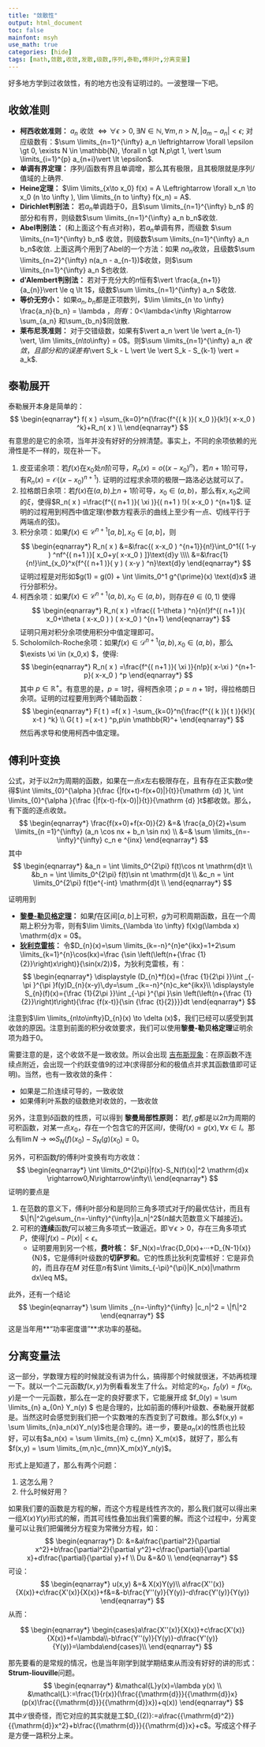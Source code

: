 ```yaml
---
title: "敛散性"
output: html_document
toc: false
mainfont: msyh
use_math: true
categories: [hide]
tags: [math,敛散,收敛,发散,级数,序列,泰勒,傅利叶,分离变量]
---
```

<meta http-equiv='Content-Type' content='text/html; charset=utf-8' />

好多地方学到过收敛性，有的地方也没有证明过的。一波整理一下吧。

## 收敛准则
* **柯西收敛准则：** ${a_n}$ 收敛 $\Leftrightarrow \forall \epsilon \gt 0, \exists N \in \mathbb{N}, \forall m,n \gt N, \vert a_m-a_n \vert < \epsilon$; 对应级数有：$\sum \limits_{n=1}^{\infty} a_n \leftrightarrow \forall \epsilon \gt 0, \exists N \in \mathbb{N}, \forall n \gt N,p\gt 1, \vert \sum \limits_{i=1}^{p} a_{n+i}\vert \lt \epsilon$.
* **单调有界定理：** 序列/函数有界且单调增，那么其有极限，且其极限就是序列/值域的上确界.
* **Heine定理：** $\lim \limits_{x\to x_0} f(x) = A \Leftrightarrow \forall x_n \to x_0 (n \to \infty ), \lim \limits_{n to \infty} f(x_n) = A$.
* **Dirichlet判别法：** 若${a_n}$单调趋于$0$，且$\sum \limits_{n=1}^{\infty} b_n$ 的部分和有界，则级数$\sum \limits_{n=1}^{\infty} a_n b_n$收敛.
* **Abel判别法：** (和上面这个有点对称)，若$a_n$单调有界，而级数 $\sum \limits_{n=1}^{\infty} b_n$ 收敛，则级数$\sum \limits_{n=1}^{\infty} a_n b_n$收敛.
上面这两个用到了Abel的一个方法：如果 $na_n$收敛，且级数$\sum \limits_{n=2}^{\infty} n(a_n - a_{n-1})$收敛，则$\sum \limits_{n=1}^{\infty} a_n $也收敛.
* **d'Alembert判别法：** 若对于充分大的$n$恒有$\vert \frac{a_{n+1}}{a_{n}}\vert \le q \lt 1$，级数$\sum \limits_{n=1}^{\infty} a_n $收敛.
* **等价无穷小：** 如果$a_n, b_n$都是正项数列，$\lim \limits_{n \to \infty} \frac{a_n}{b_n} = \lambda $，则有：$0<\lambda<\infty \Rightarrow \sum_{a_n} 和\sum_{b_n}$同敛散.
* **莱布尼茨准则：** 对于交错级数，如果有$\vert a_n \vert  \le \vert a_{n-1} \vert, \lim \limits_{n\to\infty} = 0$。则$\sum \limits_{n=1}^{\infty} a_n $收敛，且部分和的误差有$\vert S_k - L \vert \le \vert S_k - S_{k-1} \vert = a_k$.

## 泰勒展开
泰勒展开本身是简单的：
$$
\begin{eqnarray*}
f( x ) =\sum_{k=0}^n{\frac{f^{( k )}( x_0 )}{k!}( x-x_0 ) ^k}+R_n( x )  \\
\end{eqnarray*}
$$
有意思的是它的余项，当年并没有好好的分辨清楚。事实上，不同的余项依赖的光滑性是不一样的，现在补一下。
1. 皮亚诺余项：若$f(x)$在$x_0$处$n$阶可导，$R_n( x) =o( ( x-x_0 ) ^n )$，若$n+1$阶可导，有$R_n( x ) =\mathcal{O}( ( x-x_0 ) ^{n+1} )$. 证明的过程求余项的极限一路洛必达就可以了。
2. 拉格朗日余项：若$f(x)$在$(a,b)$上$n+1$阶可导，$x_0 \in (a,b)$，那么有$x,x_0$之间的$\xi$，使得$R_n( x ) =\frac{f^{( n+1 )}( \xi )}{( n+1 ) !}( x-x_0 ) ^{n+1}$. 证明的过程用到柯西中值定理(参数方程表示的曲线上至少有一点、切线平行于两端点的弦)。
3. 积分余项：如果$f( x ) \in \mathscr{C}^{n+1}[ a,b ] ,x_0\in [ a,b ]$，则
$$
\begin{eqnarray*}
R_n( x ) &=&\frac{( x-x_0 ) ^{n+1}}{n!}\int_0^1{( 1-y ) ^nf^{( n+1 )}[ x_0+y( x-x_0 ) ]}\text{d}y \\\\
&=&\frac{1}{n!}\int_{x_0}^x{f^{( n+1 )}( y ) ( x-y ) ^n}\text{d}y 
\end{eqnarray*}
$$
证明过程是对形如$g(1) = g(0) + \int \limits_0^1 g^{\prime}(x) \text{d}x$ 进行分部积分。
4. 柯西余项：如果$f( x ) \in \mathscr{C}^{n+1}( a,b ) ,x_0\in ( a,b )$，则存在$\theta \in (0,1)$ 使得
$$
\begin{eqnarray*}
R_n( x ) =\frac{( 1-\theta ) ^n}{n!}f^{( n+1 )}( x_0+\theta ( x-x_0 ) ) ( x-x_0 ) ^{n+1} 
\end{eqnarray*}
$$
证明只用对积分余项使用积分中值定理即可。
5. Scholomilch-Roche余项：如果$f( x ) \in \mathscr{D}^{n+1}( a,b ) ,x_0\in ( a,b )$，那么$\exists \xi \in (x_0,x) $，使得:
$$
\begin{eqnarray*}
R_n( x ) =\frac{f^{( n+1 )}( \xi )}{n!p}( x-\xi ) ^{n+1-p}( x-x_0 ) ^p 
\end{eqnarray*}
$$
其中 $p \in \mathbb{R}^+$。有意思的是，$p = 1$时，得柯西余项；$p=n+1$时，得拉格朗日余项。证明的过程要用到两个辅助函数：
$$
\begin{eqnarray*}
F( t ) =f( x ) -\sum_{k=0}^n{\frac{f^{( k )}( t )}{k!}( x-t ) ^k} \\
G( t ) =( x-t ) ^p,p\in \mathbb{R}^+ 
\end{eqnarray*}
$$
然后再求导和使用柯西中值定理。

## 傅利叶变换
公式，对于以$2\pi$为周期的函数，如果在一点$x$左右极限存在，且有存在正实数$\alpha$使得$\int \limits_{0}^{\alpha }{\frac {|f(x+t)-f(x+0)|}{t}}{\mathrm {d} }t, \int \limits_{0}^{\alpha }{\frac {|f(x-t)-f(x-0)|}{t}}{\mathrm {d} }t$都收敛。那么，有下面的逐点收敛。
$$
\begin{eqnarray*}
\frac{f(x+0)+f(x-0)}{2} &=& \frac{a_0}{2}+\sum \limits_{n =1}^{\infty} (a_n \cos nx + b_n \sin nx) \\
&=& \sum \limits_{n=-\infty}^{\infty} c_n e ^{inx}
\end{eqnarray*}
$$
其中
$$
\begin{eqnarray*}
&a_n = \int \limits_0^{2\pi} f(t)\cos nt \mathrm{d}t \\
&b_n = \int \limits_0^{2\pi} f(t)\sin nt \mathrm{d}t \\
&c_n = \int \limits_0^{2\pi} f(t)e^{-int} \mathrm{d}t \\
\end{eqnarray*}
$$

证明用到
* **[黎曼-勒贝格定理](https://zh.wikipedia.org/wiki/%E9%BB%8E%E6%9B%BC-%E5%8B%92%E8%B4%9D%E6%A0%BC%E5%AE%9A%E7%90%86)：** 如果$f$在区间$[a,b]$上可积，$g$为可积周期函数，且在一个周期上积分为零，则有$\lim \limits_{\lambda \to \infty} f(x)g(\lambda x) \mathrm{d}x = 0$。
* **[狄利克雷核](https://zh.wikipedia.org/wiki/%E7%8B%84%E5%88%A9%E5%85%8B%E9%9B%B7%E6%A0%B8)：** 令$D_{n}(x)=\sum \limits_{k=-n}^{n}e^{ikx}=1+2\sum \limits_{k=1}^{n}\cos(kx)=\frac {\sin \left(\left(n+{\frac {1}{2}}\right)x\right)}{\sin(x/2)}$，为狄利克雷核，有：
$$
\begin{eqnarray*}
\displaystyle (D_{n}*f)(x)={\frac {1}{2\pi }}\int _{-\pi }^{\pi }f(y)D_{n}(x-y)\,dy=\sum _{k=-n}^{n}c_ke^{ikx}\\
\displaystyle S_{n}(f)(x)={\frac {1}{2\pi }}\int _{-\pi }^{\pi }\sin \left(\left(n+{\frac {1}{2}}\right)t\right){\frac {f(x-t)}{\sin {\frac {t}{2}}}}dt
\end{eqnarray*}
$$

注意到$\lim \limits_{n\to\infty}D_{n}(x) \to \delta (x)$，我们已经可以感受到其收敛的原因。注意到前面的积分收敛要求，我们可以使用**黎曼-勒贝格定理**证明余项为趋于$0$。

需要注意的是，这个收敛不是一致收敛。所以会出现 [吉布斯现象](https://en.wikipedia.org/wiki/Gibbs_phenomenon)：在原函数不连续点附近，会出现一个约跃变值$9%$的过冲(求得部分和的极值点并求其函数值即可证明)。当然，也有一致收敛的条件：
* 如果是二阶连续可导的，一致收敛
* 如果傅利叶系数的级数绝对收敛的，一致收敛

另外，注意到$\delta$函数的性质，可以得到 **黎曼局部性原则：** 若$f,g$都是以$2\pi$为周期的可积函数，对某一点$x_0$，存在一个包含它的开区间$I$，使得$f(x)=g(x), \forall x \in I$。那么有$\lim \limits {N\to\infty} S_N(f)(x_0)-S_N(g)(x_0)=0$。

另外，可积函数$f$的傅利叶变换有均方收敛：
$$
\begin{eqnarray*}
\int \limits_0^{2\pi}|f(x)-S_N(f)(x)|^2 \mathrm{d}x \rightarrow0,N\rightarrow\infty\\
\end{eqnarray*}
$$
证明的要点是
1. 在范数的意义下，傅利叶部分和是同阶三角多项式对于$f$的最优估计，而且有$\|f\|^2\ge\sum_{n=-\infty}^{\infty}|a_n|^2$($n$越大范数意义下越接近)。
2. 可积的**连续**函数$f$可以被三角多项式一致逼近。即$\forall \epsilon > 0$，存在三角多项式$P$，使得$|f(x)-P(x)|<\epsilon$。
   * 证明要用到另一个核，**费叶核：** $F_N(x)=\frac{D_0(x)+···+D_{N-1}(x)}{N}$，它是傅利叶级数的**切萨罗和**。它的性质比狄利克雷核好：它是非负的，而且存在$M$ 对任意$n$有$\int \limits_{-\pi}^{\pi}|K_n(x)|\mathrm dx\leq M$。

此外，还有一个结论
$$
\begin{eqnarray*}
\sum \limits _{n=-\infty}^{\infty} |c_n|^2 = \|f\|^2
\end{eqnarray*}
$$
这是当年用**“功率密度谱”**求功率的基础。

## 分离变量法
这一部分，学数理方程的时候就没有讲为什么，搞得那个时候就很迷，不妨再梳理一下。就以一个二元函数$f(x,y)$为例看看发生了什么。对给定的$x_0$，$f_0(y) = f(x_0,y)$是一个一元函数，那么在一定的良好要求下，它能展开成 $f_0(y) = \sum  \limits_{n} a_{0n} Y_n(y) $ 也是合理的，比如前面的傅利叶级数、泰勒展开就都是。当然这时会感觉到我们把一个实数唯的东西变到了可数维。那么$f(x,y) = \sum \limits_{n}a_n(x)Y_n(y)$也是合理的。进一步，要是$a_n(x)$的性质也比较好，可以有$a_n(x) = \sum \limits_{m} c_{mn} X_m(x)$，就好了，那么有 $f(x,y) = \sum \limits_{m,n}c_{mn}X_m(x)Y_n(y)$。

形式上是知道了，那么有两个问题：
1. 这怎么用？
2. 什么时候好用？

如果我们要的函数是方程的解，而这个方程是线性齐次的，那么我们就可以得出来一组$X(x)Y(y)$形式的解，而其可线性叠加出我们需要的解。而这个过程中，分离变量可以让我们把偏微分方程变为常微分方程，如：
$$
\begin{eqnarray*}
D: &=&a\frac{\partial^2}{\partial x^2}+b\frac{\partial^2}{\partial y^2}+c\frac{\partial}{\partial x}+d\frac{\partial}{\partial y}+f \\
Du &=&0 \\
\end{eqnarray*}
$$
可设：
$$
\begin{eqnarray*}
u(x,y) &=& X(x)Y(y)\\
a\frac{X''(x)}{X(x)}+c\frac{X'(x)}{X(x)}+f&=&-b\frac{Y''(y)}{Y(y)}-d\frac{Y'(y)}{Y(y)}
\end{eqnarray*}
$$
从而：

$$
\begin{eqnarray*}
\begin{cases}a\frac{X''(x)}{X(x)}+c\frac{X'(x)}{X(x)}+f=\lambda\\-b\frac{Y''(y)}{Y(y)}-d\frac{Y'(y)}{Y(y)}=\lambda\end{cases}\\
\end{eqnarray*}
$$


那先要看的是常规的情况，也是当年刚学到就学期结束从而没有好好的讲的形式：**Strum-liouville**问题。
$$
\begin{eqnarray*}
&\mathcal{L}y(x)=\lambda y(x) \\
&\mathcal{L}:=\frac{1}{r(x)}(\frac{{\mathrm{d}}}{{\mathrm{d}}x} (p(x)\frac{{\mathrm{d}}}{{\mathrm{d}}x})+q(x))
\end{eqnarray*}
$$
其中$\mathcal{L}$很奇怪，而它对应的其实就是工$D_{(2)}:=a\frac{{\mathrm{d}^2}}{{\mathrm{d}}x^2}+b\frac{{\mathrm{d}}}{{\mathrm{d}}x}+c$。写成这个样子是方便一路积分上来。
